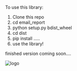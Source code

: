To use this library:
1. Clone this repo
2. cd email_report
3. python setup.py bdist_wheel
4. cd dist 
5. pip install .....
6. use the library!

finished version coming soon....

![logo](https://github.com/asboyer2/email_report/blob/master/main_logo.png?raw=true)
